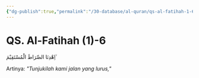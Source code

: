 ```yaml
---
{"dg-publish":true,"permalink":"/30-database/al-quran/qs-al-fatihah-1-6/"}
---
```



# QS. Al-Fatihah (1)-6
اِهْدِنَا الصِّرَاطَ الْمُسْتَقِيْمَ ۙ

Artinya: *"Tunjukilah kami jalan yang lurus,"*
